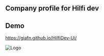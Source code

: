 
## Company profile for Hilfi dev


## Demo

https://giafn.github.io/HilfiDev-Ui/


![Logo](https://giafn.github.io/HilfiDev-Ui/assets/img/FULLNAME.png)

